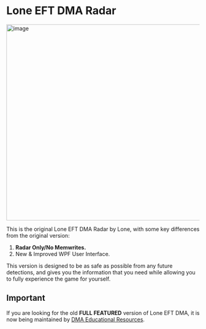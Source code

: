 # Lone EFT DMA Radar
<img width="512" height="512" alt="image" src="https://github.com/user-attachments/assets/dc52d50b-66dd-4a9d-bbf2-c7d9b8c24aba" />

This is the original Lone EFT DMA Radar by Lone, with some key differences from the original version:
1. **Radar Only/No Memwrites.**
2. New & Improved WPF User Interface.

This version is designed to be as safe as possible from any future detections, and gives you the information that you need while allowing you to fully experience the game for yourself.

## Important
If you are looking for the old **FULL FEATURED** version of Lone EFT DMA, it is now being maintained by [DMA Educational Resources](https://github.com/dma-educational-resources/eft-dma-radar).
